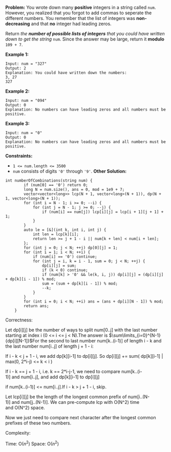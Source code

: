 **Problem:**
You wrote down many **positive** integers in a string called `num`. However, you realized that you forgot to add commas to seperate the different numbers. You remember that the list of integers was **non-decreasing** and that **no** integer had leading zeros.

Return *the **number of possible lists of integers** that you could have written down to get the string* `num`. Since the answer may be large, return it **modulo** `109 + 7`.

 

**Example 1:**

```
Input: num = "327"
Output: 2
Explanation: You could have written down the numbers:
3, 27
327
```

**Example 2:**

```
Input: num = "094"
Output: 0
Explanation: No numbers can have leading zeros and all numbers must be positive.
```

**Example 3:**

```
Input: num = "0"
Output: 0
Explanation: No numbers can have leading zeros and all numbers must be positive.
```

 

**Constraints:**

- `1 <= num.length <= 3500`
- `num` consists of digits `'0'` through `'9'`.
**Other Solution:**
```
int numberOfCombinations(string num) {
        if (num[0] == '0') return 0;
        long N = num.size(), ans = 0, mod = 1e9 + 7;
        vector<vector<long>> lcp(N + 1, vector<long>(N + 1)), dp(N + 1, vector<long>(N + 1));
        for (int i = N - 1; i >= 0; --i) {
            for (int j = N - 1; j >= 0; --j) {
                if (num[i] == num[j]) lcp[i][j] = lcp[i + 1][j + 1] + 1;
            }
        }
        auto le = [&](int k, int i, int j) {
            int len = lcp[k][i];
            return len >= j + 1 - i || num[k + len] < num[i + len];
        };
        for (int j = 0; j < N; ++j) dp[0][j] = 1;
        for (int i = 1; i < N; ++i) {
            if (num[i] == '0') continue;
            for (int j = i, k = i - 1, sum = 0; j < N; ++j) {
                dp[i][j] = sum;
                if (k < 0) continue; 
                if (num[k] > '0' && le(k, i, j)) dp[i][j] = (dp[i][j] + dp[k][i - 1]) % mod;
                sum = (sum + dp[k][i - 1]) % mod;
                --k;
            }
        }
        for (int i = 0; i < N; ++i) ans = (ans + dp[i][N - 1]) % mod;
        return ans;
    }
```
Correctness:


Let dp[i][j] be the number of ways to split num[0..j] with the last number starting at index i (0 <= i <= j < N).The answer is $\sum\limits_{i=0}^{N-1}{dp[i][N-1]}$For the second to last number num[k..(i-1)] of length i - k and the last number num[i..j] of length j + 1 - i:

If i - k < j + 1 - i, we add dp[k][i-1] to dp[i][j]. So dp[i][j] += sum( dp[k][i-1] | max(0, 2*i-j) <= k < i )

If i - k == j + 1 - i, i.e. k == 2*i-j-1, we need to compare num[k..(i-1)] and num[i..j], and add dp[k][i-1] to dp[i][j] 

if num[k..(i-1)] <= num[i..j].If i - k > j + 1 - i, skip.


Let lcp[i][j] be the length of the longest common prefix of num[i..(N-1)] and num[j..(N-1)]. We can pre-compute lcp with O(N^2) time and O(N^2) space.

Now we just need to compare next character after the longest common prefixes of these two numbers.

Complexity:

Time: O($n^2$)
Space: O($n^2$)